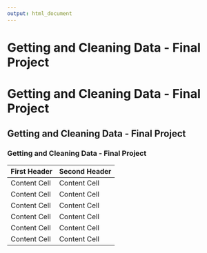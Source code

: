 ```yaml
---
output: html_document
---
```

Getting and Cleaning Data - Final Project
===================


# Getting and Cleaning Data - Final Project
## Getting and Cleaning Data - Final Project
### Getting and Cleaning Data - Final Project


First Header  | Second Header
------------- | -------------
Content Cell  | Content Cell
Content Cell  | Content Cell
Content Cell  | Content Cell
Content Cell  | Content Cell
Content Cell  | Content Cell
Content Cell  | Content Cell